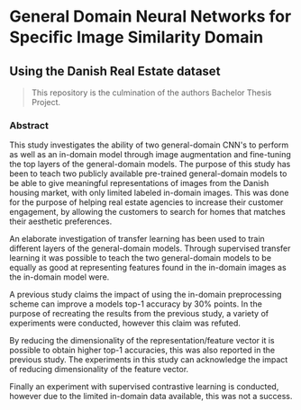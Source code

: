# General Domain Neural Networks for Speciﬁc Image Similarity Domain
## Using the Danish Real Estate dataset

> This repository is the culmination of the authors Bachelor Thesis Project.

### Abstract
This study investigates the ability of two general-domain CNN's to perform as well as an in-domain model through image augmentation and fine-tuning the top layers of the general-domain models. The purpose of this study has been to teach two publicly available pre-trained general-domain models to be able to give meaningful representations of images from the Danish housing market, with only limited labeled in-domain images. This was done for the purpose of helping real estate agencies to increase their customer engagement, by allowing the customers to search for homes that matches their aesthetic preferences.

An elaborate investigation of transfer learning has been used to train different layers of the general-domain models. Through supervised transfer learning it was possible to teach the two general-domain models to be equally as good at representing features found in the in-domain images as the in-domain model were.

A previous study claims the impact of using the in-domain preprocessing scheme can improve a models top-1 accuracy by 30\% points. In the purpose of recreating the results from the previous study, a variety of experiments were conducted, however this claim was refuted.

By reducing the dimensionality of the representation/feature vector it is possible to obtain higher top-1 accuracies, this was also reported in the previous study. The experiments in this study can acknowledge the impact of reducing dimensionality of the feature vector.

Finally an experiment with supervised contrastive learning is conducted, however due to the limited in-domain data available, this was not a success.

